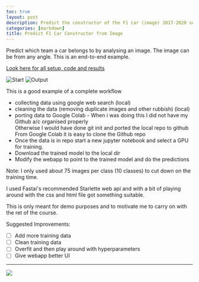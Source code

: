 ```yaml
---
toc: true
layout: post
description: Predict the constructor of the F1 car (image) 2017-2020 season
categories: [markdown]
title: Predict F1 Car Constructor from Image
---
```

Predict which team a car belongs to by analysing an image. The image can be from any angle.
This is an end-to-end example.

[Look here for all setup, code and results](https://github.com/DexterDSilva/f1cars-detector)

![]({{"/"|relative_url}}/images/f1carpred-fp-1.png "Start")
![]({{"/"|relative_url}}/images/f1carpred-fp-3.png "Output")


This is a good example of a complete workflow
  - collecting data using google web search (local) 
  - cleaning the data (removing duplicate images and other rubbish) (local) 
  - porting data to Google Colab - When i was doing this I did not have my Github a/c organised properly  
  Otherwise I would have done git init and ported the local repo to github  
  From Google Colab it is easy to clone the Github repo 
  - Once the data is in repo start a new jupyter notebook and select a GPU for training.  
  - Download the trained model to the local dir  
  - Modify the webapp to point to the trained model and do the predictions
  
Note: I only used about 75 images per class (10 classes) to cut down on the training time.

I used Fastai's recommended Starlette web api and with a bit of playing around with the css and html file got something suitable.

This is only meant for demo purposes and to motivate me to carry on with the ret of the course.

Suggested Improvements:
 - [ ] Add more training data
 - [ ] Clean training data 
 - [ ] Overfit and then play around with hyperparameters
 - [ ] Give webapp better UI

---
![]({{"/"|relative_url}}/images/onpointai_logo.gif)

